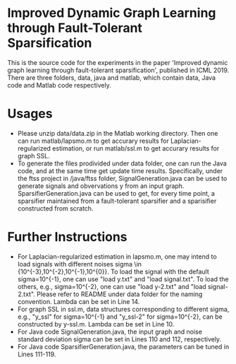 # Improved Dynamic Graph Learning through Fault-Tolerant Sparsification


This is the source code for the experiments in the paper 'Improved dynamic graph learning through fault-tolerant sparsification', published in ICML 2019. There are three folders, data, java and matlab, which contain data, Java code and Matlab code respectively.

# Usages

  - Please unzip data/data.zip in the Matlab working directory. Then one can run matlab/lapsmo.m to get accurary results for Laplacian-regularized estimation, or run matlab/ssl.m to get accurary results for graph SSL.
  - To generate the files prodivided under data folder, one can run the Java code, and at the same time get update time results. Specifically, under the ftss project in /java/ftss folder, SignalGeneration.java can be used to generate signals and obvervations y from an input graph. SparsifierGeneration.java can be used to get, for every time point, a sparsifier maintained from a fault-tolerant sparsifier and a sparisifier constructed from scratch.

# Further Instructions

  - For Laplacian-regularized estimation in lapsmo.m, one may intend to load signals with different noises sigma \in \{10^{-3},10^{-2},10^{-1},10^{0}\}. To load the signal with the default sigma=10^{-1}, one can use "load y.txt" and "load signal.txt". To load the others, e.g., sigma=10^{-2}, one can use "load y-2.txt" and "load signal-2.txt". Please refer to README under data folder for the naming convention. Lambda can be set in Line 14.
  - For graph SSL in ssl.m, data structures corresponding to different sigma, e.g., "y_ssl" for sigma=10^{-1} and "y_ssl-2" for sigma=10^{-2}, can be constructed by y-ssl.m. Lambda can be set in Line 10.
  - For Java code SignalGeneration.java, the input graph and noise standard deviation sigma can be set in Lines 110 and 112, respectively.
  - For Java code SparsifierGeneration.java, the parameters can be tuned in Lines 111-119.

